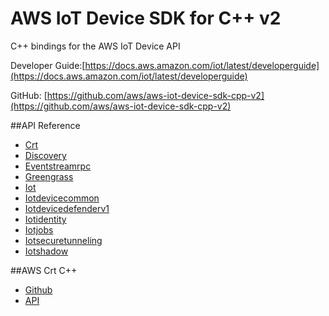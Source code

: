 # AWS IoT Device SDK for C++ v2

C++ bindings for the AWS IoT Device API

Developer Guide:[https://docs.aws.amazon.com/iot/latest/developerguide](https://docs.aws.amazon.com/iot/latest/developerguide)
        
GitHub: [https://github.com/aws/aws-iot-device-sdk-cpp-v2](https://github.com/aws/aws-iot-device-sdk-cpp-v2)

##API Reference

* [Crt](https://aws.github.io/aws-iot-device-sdk-cpp-v2/html/namespace_aws_1_1_crt.html)
* [Discovery](https://aws.github.io/aws-iot-device-sdk-cpp-v2/html/namespace_aws_1_1_discovery.html)
* [Eventstreamrpc](https://aws.github.io/aws-iot-device-sdk-cpp-v2/html/namespace_aws_1_1_eventstreamrpc.html)
* [Greengrass](https://aws.github.io/aws-iot-device-sdk-cpp-v2/html/namespace_aws_1_1_greengrass.html)
* [Iot](https://aws.github.io/aws-iot-device-sdk-cpp-v2/html/namespace_aws_1_1_iot.html)
* [Iotdevicecommon](https://aws.github.io/aws-iot-device-sdk-cpp-v2/html/namespace_aws_1_1_iotdevicecommon.html)
* [Iotdevicedefenderv1](https://aws.github.io/aws-iot-device-sdk-cpp-v2/html/namespace_aws_1_1_iotdevicedefenderv1.html)
* [Iotidentity](https://aws.github.io/aws-iot-device-sdk-cpp-v2/html/namespace_aws_1_1_iotidentity.html)
* [Iotjobs](https://aws.github.io/aws-iot-device-sdk-cpp-v2/html/namespace_aws_1_1_iotjobs.html)
* [Iotsecuretunneling](https://aws.github.io/aws-iot-device-sdk-cpp-v2/html/namespace_aws_1_1_iotsecuretunneling.html)
* [Iotshadow](https://aws.github.io/aws-iot-device-sdk-cpp-v2/html/namespace_aws_1_1_iotshadow.html)

##AWS Crt C++

* [Github](https://github.com/awslabs/aws-crt-cpp)
* [API](https://awslabs.github.io/aws-crt-cpp/html/index.html)